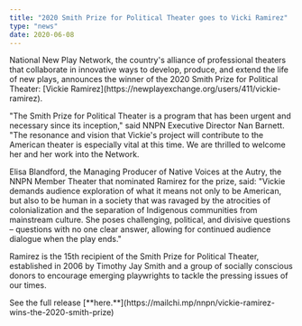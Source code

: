 ```yaml
---
title: "2020 Smith Prize for Political Theater goes to Vicki Ramirez"
type: "news"
date: 2020-06-08
---
```


<p><span class="lead-in">National New Play Network, the country's alliance of professional theaters that collaborate in innovative ways to develop, produce, and extend the life of new plays, announces the winner of the 2020 Smith Prize for Political Theater: [Vickie Ramirez](https://newplayexchange.org/users/411/vickie-ramirez). </span></p>
<p>"The Smith Prize for Political Theater is a program that has been urgent and necessary since its inception," said NNPN Executive Director Nan Barnett. "The resonance and vision that Vickie's project will contribute to the American theater is especially vital at this time. We are thrilled to welcome her and her work into the Network.</p>

<p>Elisa Blandford, the Managing Producer of Native Voices at the Autry, the NNPN Member Theater that nominated Ramirez for the prize, said: "Vickie demands audience exploration of what it means not only to be American, but also to be human in a society that was ravaged by the atrocities of colonialization and the separation of Indigenous communities from mainstream culture. She poses challenging, political, and divisive questions – questions with no one clear answer, allowing for continued audience dialogue when the play ends."</p>


<p>Ramirez is the 15th recipient of the Smith Prize for Political Theater, established in 2006 by Timothy Jay Smith and a group of socially conscious donors to encourage emerging playwrights to tackle the pressing issues of our times.</p>
<p></p>
<p> See the full release [**here.**](https://mailchi.mp/nnpn/vickie-ramirez-wins-the-2020-smith-prize)<p>
